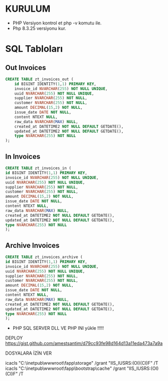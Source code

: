 # KURULUM 

- PHP Versiyon kontrol et
php -v komutu ile. 
- Php 8.3.25 versiyonu kur.

# SQL Tabloları

## Out Invoices
```sql 
CREATE TABLE zt_invoices_out (
    id BIGINT IDENTITY(1,1) PRIMARY KEY,
    invoice_id NVARCHAR(255) NOT NULL UNIQUE,
    uuid NVARCHAR(255) NOT NULL UNIQUE,
    supplier NVARCHAR(255) NOT NULL,
    customer NVARCHAR(255) NOT NULL,
    amount DECIMAL(15,2) NOT NULL,
    issue_date DATE NOT NULL,
    content NTEXT NULL,
    raw_data NVARCHAR(MAX) NULL,
    created_at DATETIME2 NOT NULL DEFAULT GETDATE(),
    updated_at DATETIME2 NOT NULL DEFAULT GETDATE(),
    type NVARCHAR(255) NOT NULL
);
````

## In Invoices
```sql 
CREATE TABLE zt_invoices_in (
id BIGINT IDENTITY(1,1) PRIMARY KEY,
invoice_id NVARCHAR(255) NOT NULL UNIQUE,
uuid NVARCHAR(255) NOT NULL UNIQUE,
supplier NVARCHAR(255) NOT NULL,
customer NVARCHAR(255) NOT NULL,
amount DECIMAL(15,2) NOT NULL,
issue_date DATE NOT NULL,
content NTEXT NULL,
raw_data NVARCHAR(MAX) NULL,
created_at DATETIME2 NOT NULL DEFAULT GETDATE(),
updated_at DATETIME2 NOT NULL DEFAULT GETDATE(),
type NVARCHAR(255) NOT NULL
);
````

## Archive Invoices
```sql 
CREATE TABLE zt_invoices_archive (
id BIGINT IDENTITY(1,1) PRIMARY KEY,
invoice_id NVARCHAR(255) NOT NULL UNIQUE,
uuid NVARCHAR(255) NOT NULL UNIQUE,
supplier NVARCHAR(255) NOT NULL,
customer NVARCHAR(255) NOT NULL,
amount DECIMAL(15,2) NOT NULL,
issue_date DATE NOT NULL,
content NTEXT NULL,
raw_data NVARCHAR(MAX) NULL,
created_at DATETIME2 NOT NULL DEFAULT GETDATE(),
updated_at DATETIME2 NOT NULL DEFAULT GETDATE(),
type NVARCHAR(255) NOT NULL
);
````

- PHP SQL SERVER DLL VE PHP INI yükle !!!!!

DEPLOY
https://gist.github.com/amestsantim/d79cc93fe98d164d13a11eda473a7a9a



DOSYALARA İZİN VER

icacls "C:\inetpub\wwwroot\fapp\storage" /grant "IIS_IUSRS:(OI)(CI)F" /T
icacls "C:\inetpub\wwwroot\fapp\bootstrap\cache" /grant "IIS_IUSRS:(OI)(CI)F" /T

